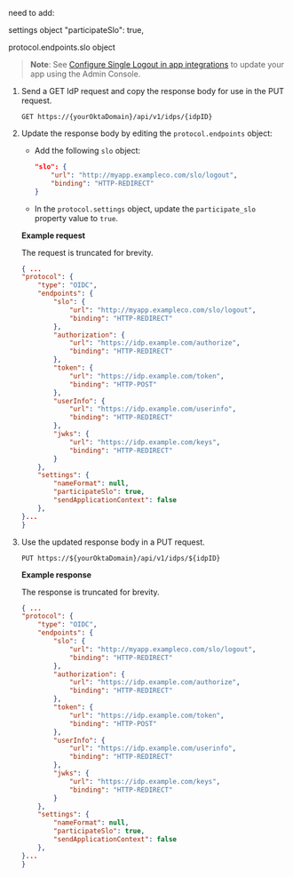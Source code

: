 
need to add:


settings object
"participateSlo": true,

protocol.endpoints.slo object



> **Note**: See [Configure Single Logout in app integrations](https://help.okta.com/okta_help.htm?type=oie&id=apps-single-logout?????) to update your app using the Admin Console.

1. Send a GET IdP request and copy the response body for use in the PUT request.

   `GET https://{yourOktaDomain}/api/v1/idps/{idpID}`

2. Update the response body by editing the `protocol.endpoints` object:

    * Add the following `slo` object:

        ```json
        "slo": {
            "url": "http://myapp.exampleco.com/slo/logout",
            "binding": "HTTP-REDIRECT"
        }
        ```

    * In the `protocol.settings` object, update the `participate_slo` property value to `true`.

    **Example request**

    The request is truncated for brevity.

    ```json
    { ...
    "protocol": {
        "type": "OIDC",
        "endpoints": {
            "slo": {
                "url": "http://myapp.exampleco.com/slo/logout",
                "binding": "HTTP-REDIRECT"
            },
            "authorization": {
                "url": "https://idp.example.com/authorize",
                "binding": "HTTP-REDIRECT"
            },
            "token": {
                "url": "https://idp.example.com/token",
                "binding": "HTTP-POST"
            },
            "userInfo": {
                "url": "https://idp.example.com/userinfo",
                "binding": "HTTP-REDIRECT"
            },
            "jwks": {
                "url": "https://idp.example.com/keys",
                "binding": "HTTP-REDIRECT"
            }
        },
        "settings": {
            "nameFormat": null,
            "participateSlo": true,
            "sendApplicationContext": false
        },
    }...
    }
    ```

3. Use the updated response body in a PUT request.

   `PUT https://${yourOktaDomain}/api/v1/idps/${idpID}`

   **Example response**

    The response is truncated for brevity.

    ```json
    { ...
    "protocol": {
        "type": "OIDC",
        "endpoints": {
            "slo": {
                "url": "http://myapp.exampleco.com/slo/logout",
                "binding": "HTTP-REDIRECT"
            },
            "authorization": {
                "url": "https://idp.example.com/authorize",
                "binding": "HTTP-REDIRECT"
            },
            "token": {
                "url": "https://idp.example.com/token",
                "binding": "HTTP-POST"
            },
            "userInfo": {
                "url": "https://idp.example.com/userinfo",
                "binding": "HTTP-REDIRECT"
            },
            "jwks": {
                "url": "https://idp.example.com/keys",
                "binding": "HTTP-REDIRECT"
            }
        },
        "settings": {
            "nameFormat": null,
            "participateSlo": true,
            "sendApplicationContext": false
        },
    }...
    }
    ```
